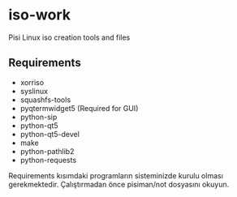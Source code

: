 iso-work
========

Pisi Linux iso creation tools and files

Requirements
------------
 - xorriso
 - syslinux
 - squashfs-tools
 - pyqtermwidget5 (Required for GUI)
 - python-sip
 - python-qt5
 - python-qt5-devel
 - make
 - python-pathlib2
 - python-requests

Requirements kısımdaki programların sisteminizde kurulu olması gerekmektedir.
Çalıştırmadan önce pisiman/not dosyasını okuyun.
